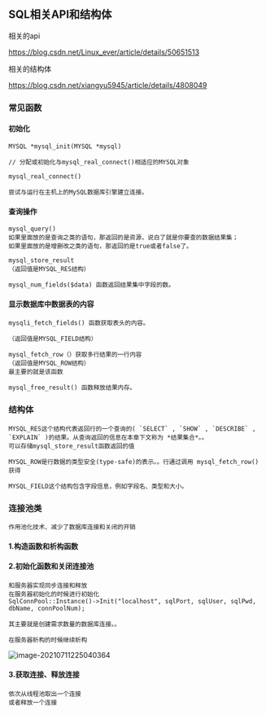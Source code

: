 ## SQL相关API和结构体

相关的api

https://blog.csdn.net/Linux_ever/article/details/50651513

相关的结构体

https://blog.csdn.net/xiangyu5945/article/details/4808049

### 常见函数

#### 初始化

```
MYSQL *mysql_init(MYSQL *mysql)  

// 分配或初始化与mysql_real_connect()相适应的MYSQL对象
```

```
mysql_real_connect()

尝试与运行在主机上的MySQL数据库引擎建立连接。
```

#### 查询操作

```
mysql_query() 
如果里面放的是查询之类的语句，那返回的是资源，说白了就是你要查的数据结果集；
如果里面放的是增删改之类的语句，那返回的是true或者false了。
```

```
mysql_store_result
（返回值是MYSQL_RES结构）
```

```
mysql_num_fields($data) 函数返回结果集中字段的数。
```

#### 显示数据库中数据表的内容

```
mysqli_fetch_fields() 函数获取表头的内容。

（返回值是MYSQL_FIELD结构）
```

```
mysql_fetch_row（）获取多行结果的一行内容
（返回值是MYSQL_ROW结构）
最主要的就是该函数
```

```
mysql_free_result() 函数释放结果内存。
```

### 结构体

```
MYSQL_RES这个结构代表返回行的一个查询的( `SELECT` , `SHOW` , `DESCRIBE` , `EXPLAIN` )的结果。从查询返回的信息在本章下文称为 *结果集合*。。
可以存储mysql_store_result函数返回的值

MYSQL_ROW是行数据的类型安全(type-safe)的表示。。行通过调用 mysql_fetch_row() 获得

MYSQL_FIELD这个结构包含字段信息，例如字段名、类型和大小。
```

### 连接池类

```
作用池化技术、减少了数据库连接和关闭的开销
```

#### 1.构造函数和析构函数

#### 2.初始化函数和关闭连接池

```
和服务器实现同步连接和释放
在服务器初始化的时候进行初始化
SqlConnPool::Instance()->Init("localhost", sqlPort, sqlUser, sqlPwd, dbName, connPoolNum);

其主要就是创建需求数量的数据库连接。。
```

```
在服务器析构的时候继续析构
```

![image-20210711225040364](C:\Users\Echo\AppData\Roaming\Typora\typora-user-images\image-20210711225040364.png)

#### 3.获取连接、释放连接

```
依次从线程池取出一个连接
或者释放一个连接
```


